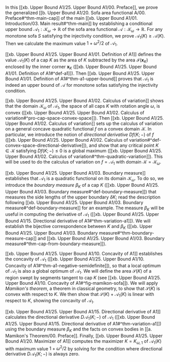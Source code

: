 In this [[xb. Upper Bound A1/25. Upper Bound A1/00. Preface]], we prove the generalized [[b. Upper Bound A1/20. Sofa area functional A/00. Preface#^thm-main-cap]] of the main [[xb. Upper Bound A1/01. Introduction/03. Main result#^thm-main]] by establishing a conditional upper bound $\mathcal{A}_1 : \mathcal{K}_\omega \to \mathbb{R}$ of the sofa area functional $\mathcal{A} : \mathcal{K}_\omega \to \mathbb{R}$. For any monotone sofa $S$ satisfying the injectivity condition, we prove $\mathcal{A}_1(K) \geq \mathcal{A}(K)$. Then we calculate the maximum value $1 + \omega^2/2$ of $\mathcal{A}_1$.

[[xb. Upper Bound A1/25. Upper Bound A1/01. Definition of A1]] defines the value $\mathcal{A}_1(K)$ of a cap $K$ as the area of $K$ subtracted by the area $\mathcal{I}(\mathbf{x}_K)$ enclosed by the inner corner $\mathbf{x}_K$ ([[xb. Upper Bound A1/25. Upper Bound A1/01. Definition of A1#^def-a1]]). Then [[xb. Upper Bound A1/25. Upper Bound A1/01. Definition of A1#^thm-a1-upper-bound]] proves that $\mathcal{A}_1$ is indeed an upper bound of $\mathcal{A}$ for monotone sofas satisfying the injectivity condition.

[[xb. Upper Bound A1/25. Upper Bound A1/02. Calculus of variation]] shows that the domain $\mathcal{K}_\omega$ of $\mathcal{A}_1$, the space of all caps $K$ with rotation angle $\omega$, is convex ([[xb. Upper Bound A1/25. Upper Bound A1/02. Calculus of variation#^pro-cap-space-convex-space]]). Then [[xb. Upper Bound A1/25. Upper Bound A1/02. Calculus of variation]] sets up the calculus of variation on a general concave quadratic functional $f$ on a convex domain $\mathcal{K}$. In particular, we introduce the notion of _directional derivative_ $Df(K; -)$ of $f$ ([[xb. Upper Bound A1/25. Upper Bound A1/02. Calculus of variation#^def-convex-space-directional-derivative]]), and show that any critical point $K \in \mathcal{K}$ satisfying $D f(K; -) \leq 0$ is a global maximum ([[xb. Upper Bound A1/25. Upper Bound A1/02. Calculus of variation#^thm-quadratic-variation]]). This will be used to do the calculus of variation on $f = \mathcal{A}_1$ with domain $\mathcal{K} = \mathcal{K}_\omega$.

[[xb. Upper Bound A1/25. Upper Bound A1/03. Boundary measure]] establishes that $\mathcal{A}_1$ is a quadratic functional on its domain $\mathcal{K}_\omega$. To do so, we introduce the _boundary measure_ $\beta_K$ of a cap $K$ ([[xb. Upper Bound A1/25. Upper Bound A1/03. Boundary measure#^def-boundary-measure]]) that measures the side lengths of the upper boundary $\delta K$; read the description following [[xb. Upper Bound A1/25. Upper Bound A1/03. Boundary measure#^def-boundary-measure]] for an example. The measure $\beta_K$ will be useful in computing the derivative of $\mathcal{A}_1$ ([[xb. Upper Bound A1/25. Upper Bound A1/15. Directional derivative of A1#^thm-variation-a1]]). We will establish the bijective correspondence between $K$ and $\beta_K$ ([[xb. Upper Bound A1/25. Upper Bound A1/03. Boundary measure#^thm-boundary-measure-cap]] and [[xb. Upper Bound A1/25. Upper Bound A1/03. Boundary measure#^thm-cap-from-boundary-measure]]).

[[xb. Upper Bound A1/25. Upper Bound A1/10. Concavity of A1]] establishes the concavity of $\mathcal{A}_1$ ([[xb. Upper Bound A1/25. Upper Bound A1/10. Concavity of A1#^thm-a1-negative-semidefinite]]), so that a local optimum of $\mathcal{A}_1$ is also a global optimum of $\mathcal{A}_1$. We will define the area $\mathcal{S}(K)$ of a region swept by segments tangent to cap $K$ (see [[xb. Upper Bound A1/25. Upper Bound A1/10. Concavity of A1#^fig-mamikon-sofa]]). We will apply _Mamikon's theorem_, a theorem in classical geometry, to show that $\mathcal{S}(K)$ is convex with respect to $K$. We then show that $\mathcal{S}(K) + \mathcal{A}_1(K)$ is linear with respect to $K$, showing the concavity of $\mathcal{A}_1$.

[[xb. Upper Bound A1/25. Upper Bound A1/15. Directional derivative of A1]] calculates the directional derivative $D\mathcal{A}_1(K; -)$ of $\mathcal{A}_1$ ([[xb. Upper Bound A1/25. Upper Bound A1/15. Directional derivative of A1#^thm-variation-a1]]) using the boundary measure $\beta_K$ and the facts on convex bodies in [[a. Mamikon's Theorem/00. Preface]]. Finally, [[xb. Upper Bound A1/25. Upper Bound A1/20. Maximizer of A1]] computes the maximizer $K = K_{\omega, 1}$ of $\mathcal{A}_1(K)$ with maximum value $1 + \omega^2/2$ by solving for the condition where directional derivative $D\mathcal{A}_1(K; -)$ is always zero.